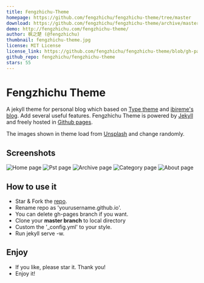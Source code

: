```yaml
---
title: Fengzhichu-Theme
homepage: https://github.com/fengzhichu/fengzhichu-theme/tree/master
download: https://github.com/fengzhichu/fengzhichu-theme/archive/master.zip
demo: http://fengzhichu.com/fengzhichu-theme/
author: 枫之楚 (@fengzhichu)
thumbnail: fengzhichu-theme.jpg
license: MIT License
license_link: https://github.com/fengzhichu/fengzhichu-theme/blob/gh-pages/LICENSE
github_repo: fengzhichu/fengzhichu-theme
stars: 55
---
```


# Fengzhichu Theme

A jekyll theme for personal blog which based on [Type theme](https://github.com/rohanchandra/type-theme)
and [ibireme's blog](http://blog.ibireme.com). Add several useful
features. Fengzhichu Theme is powered by [Jekyll](http://jekyllrb.com/)
and freely hosted in [Github pages](https://pages.github.com/).

The images shown in theme load from [Unsplash](https://unsplash.com)
and change randomly.

## Screenshots

![Home page](https://raw.githubusercontent.com/fengzhichu/fengzhichu-theme/master/img/Screenshot1.jpg)
![Pst page](https://raw.githubusercontent.com/fengzhichu/fengzhichu-theme/master/img/Screenshot2.jpg)
![Archive page](https://raw.githubusercontent.com/fengzhichu/fengzhichu-theme/master/img/Screenshot3.jpg)
![Category page](https://raw.githubusercontent.com/fengzhichu/fengzhichu-theme/master/img/Screenshot4.jpg)
![About page](https://raw.githubusercontent.com/fengzhichu/fengzhichu-theme/master/img/Screenshot5.jpg)

## How to use it

* Star & Fork the [repo](https://github.com/fengzhichu/fengzhichu-theme).
* Rename repo as 'yourusername.github.io'.
* You can delete gh-pages branch if you want.
* Clone your <b>master branch</b> to local directory
* Custom the '_config.yml' to your style.
* Run jekyll serve -w.

## Enjoy

* If you like, please star it. Thank you!
* Enjoy it!
